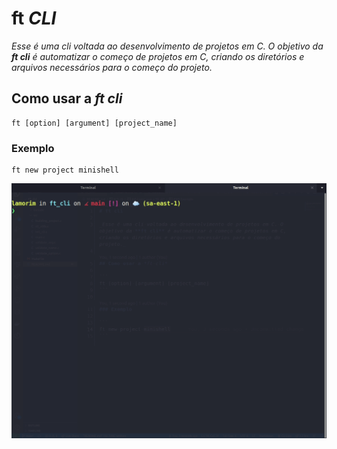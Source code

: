 # ft *CLI*

_Esse é uma cli voltada ao desenvolvimento de projetos em C. O objetivo da **ft cli** é automatizar o começo de projetos em C, criando os diretórios e arquivos necessários para o começo do projeto._

## Como usar a *ft cli*

```
ft [option] [argument] [project_name]
```

### Exemplo

```
ft new project minishell
```

![giff exemplo do ft cli](./assets/ft_cli_ex.gif)
